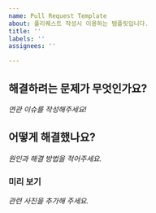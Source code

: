 ```yaml
---
name: Pull Request Template
about: 풀리퀘스트 작성시 이용하는 템플릿입니다.
title: ''
labels: ''
assignees: ''

---
```


## 해결하려는 문제가 무엇인가요?
_연관 이슈를 작성해주세요!_

## 어떻게 해결했나요?
_원인과 해결 방법을 적어주세요._

### 미리 보기
_관련 사진을 추가해 주세요._
